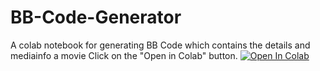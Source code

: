 # BB-Code-Generator
A colab notebook for generating BB Code which contains the details and mediainfo a movie
Click on the "Open in Colab" button.
<a href="https://colab.research.google.com/github/c-bunny/BB-Code-Generator/blob/main/BlackPearl_IMDb_Movies_TV_BBCode.ipynb" target="_parent\"><img src="https://colab.research.google.com/assets/colab-badge.svg" alt="Open In Colab"/></a>
